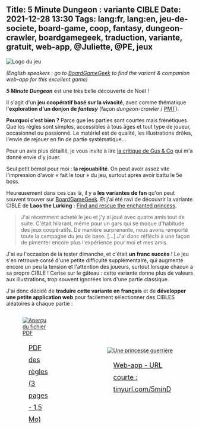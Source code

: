 Title: 5 Minute Dungeon : variante CIBLE
Date: 2021-12-28 13:30
Tags: lang:fr, lang:en, jeu-de-societe, board-game, coop, fantasy, dungeon-crawler, boardgamegeek, traduction, variante, gratuit, web-app, @Juliette, @PE, jeux
---
<!-- Com'
* https://boardgamegeek.com/boardgame/207830/5-minute-dungeon/files
* https://www.trictrac.net/jeu-de-societe/5-minute-dungeon-master-edition/ressources
* https://gusandco.net/2020/03/09/5-minute-dungeon-critique-jeu/
* https://paradoxetemporel.fr/21656-test-de-5-minute-dungeon-de-connor-reid-chez-spin-master.html
-->
![Logo du jeu](images/2021/12/5minDungeon-cover-small.jpg)

_(English speakers : go to [BoardGameGeek](https://boardgamegeek.com/thread/1855051/variant-find-and-rescue-enchanted-princess) to find the variant & companion web-app for this excellent game)_

_**5 Minute Dungeon**_ est une très belle découverte de Noël !

Il s'agit d'un **jeu coopératif basé sur la vivacité**,
avec comme thématique l'**exploration d'un donjon de _fantasy_**
(façon _dungeon-crawler_ / [PMT](https://fr.wikipedia.org/wiki/Porte-monstre-tr%C3%A9sor)).

**Pourquoi c'est bien ?** Parce que les parties sont courtes mais frénétiques.Que les règles sont simples, accessibles à tous âges et tout type de joueur,
occasionnel ou passionné.
Le matériel est de qualité, les illustrations drôles, l'envie de rejouer en fin de partie systématique...

Pour un avis plus détaillé, je vous invite à lire [la critique de Gus & Co](https://gusandco.net/2020/03/09/5-minute-dungeon-critique-jeu/) qui m'a donné envie d'y jouer.

Seul petit bémol pour moi : **la rejouabilité**.
On peut avoir assez vite l'impression d'avoir « fait le tour » du jeu,surtout après avoir battu le 5e boss.

Heureusement dans ces cas là, il y a **les variantes de fan**
qu'on peut souvent trouver sur [BoardGameGeek](https://boardgamegeek.com/boardgame/207830/5-minute-dungeon/forums/69).
Et j'ai été ravi de découvrir la variante CIBLE de **Laos the Lurking** :
[Find and rescue the enchanted princess](https://boardgamegeek.com/thread/1855051/variant-find-and-rescue-enchanted-princess).

> J'ai récemment acheté le jeu et j'y ai joué avec quatre amis tout de suite. C'était hilarant, même pour un gars qui se moque d'habitude des jeux coopératifs. De manière surprenante, nous avons remporté toute la campagne du jeu de base. [...] J'ai donc réfléchi à une façon de pimenter encore plus l'expérience pour moi et mes amis.

J'ai eu l'occasion de la tester dimanche, et c'était **un franc succès** !
Le jeu s'en retrouve corsé d'une petite difficulté supplémentaire,
qui augmente encore un peu la tension et l'attention des joueurs,
surtout lorsque chacun a sa propre CIBLE !
Cerise sur le gâteau : cette variante donne plus de valeurs aux illustrations,
trop souvent ignorées lors d'une partie classique.

J'ai donc décidé de **traduire cette variante en français**
et de **développer une petite application web** pour facilement sélectionner
des CIBLES aléatoires à chaque partie :

<div class="side-by-side">
  <a href="images/2021/12/5_Minute_Dungeon_Variante_CIBLE.pdf">
    <figure>
      <img alt="Aperçu du fichier PDF" src="images/2021/12/5_Minute_Dungeon_Variante_CIBLE.jpg">
      <figcaption>PDF des règles (3 pages - 1,5 Mo)</figcaption>
    </figure>
  </a>
  <a href="https://chezsoi.org/lucas/5md/">
    <figure>
      <img alt="Une princesse guerrière" src="https://chezsoi.org/lucas/5md/tokens/token17.jpg">
      <figcaption>Web-app - URL courte : tinyurl.com/5minD</figcaption>
    </figure>
  </a>
</div>

<style>
article img { max-height: 20rem; }
figcaption { font-size: large; line-height: 2rem; padding: 1rem; }
.side-by-side {
    display: flex;
    justify-content: center;
    align-items: center;
}
.side-by-side > * { margin: 0 2rem; }
</style>
